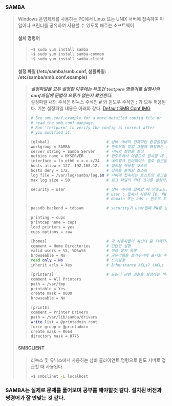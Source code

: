 ### SAMBA
> Windows 운영체제를 사용하는 PC에서 Linux 또는 UNIX 서버에 접속하여 파일이나 프린터를 공유하여 사용할 수 있도록 해주는 소프트웨어  
> #### 설치 명령어
>> ```bash
>> ~$ sudo yum install samba
>> ~$ sudo yum install samba-common
>> ~$ sudo yum install samba-client
>> ```
> #### 설정 파일 (/etc/samba/smb.conf, 샘플파일: /etc/samba/smb.conf.example)
>> ***설정파일을 모두 설정한 이후에는 무조건 `testparm` 명령어를 실행시켜 conf파일에 문법적 오류가 없는지 확인한다.***  
>> 설정파일 내의 주석은 리눅스 주석인  ***#*** 와 윈도우 주석인  ***;*** 가 모두 허용된다.
>> 기본 설정파일 내용은 아래와 같다. [Default SMB Conf IMG](/image/220422_001_default_smb_conf.png)
>> ```bash
>> # See smb.conf.example for a more detailed config file or
>> # read the smb.conf manpage.
>> # Run 'testparm' to verify the config is correct after
>> # you modified it.
>> 
>> [global]                         # 삼바 서버의 전체적인 환경설정을 담당하는 섹션
>> workgroup = SAMBA                # 윈도우의 작업 그룹에 해당하는 항목으로 공유 그룹명을 지정
>> server string = Samba Server     # 서버의 설명을 설정
>> netbios name = MYSERVER          # 윈도우에서 이름으로 접속할 대 관련 이름을 지정
>> interface = lo eth0 x.x.x.x/24   # 네트워크 인터페이스 별로 접근을 제어할 때 설정
>> hosts allow = 127. 192.168.12.   # 접속을 허용할 호스트 
>> hosts deny = 172.                # 접속을 불허할 호스트 
>> log file = /var/log/samba/log.$m # 서버에 접속하는 호스트의 로그를 기록하는 파일 지정
>> max log size = 50                # 로그 파일의 최대 크기를 설정하는 부분(단위 KB) 값 초과시 .old라는 확장자를 가지는 파일로 저장 후 새 파일이 생성됨, 0일때 무제한 
>> 
>> security = user                  # 삼바 서버에 접속할 때 인증모드를 설정하는 항목
>>                                  # user : 접속시 사용자 ID, PW입력
>>                                  # domain 또는 ads : 윈도우 도메인 컨트롤러에 전달하여 유효한 사용자 여부를 확인할 대 사용
>> 
>> passdb backend = tdbsam          # security가 user일때 PW를 설정하는 방식 
>> 
>> printing = cups                   
>> printcap name = cups             
>> load printers = yes              
>> cups options = raw                
>> 
>> [homes]                          # 각 사용자들이 자신의 홈 디렉터리로 접근할 때의 권한을 설정하는 섹션
>> comment = Home Directories       # 간단한 설명
>> valid users = %S, %D%w%S         # 허용 유저 목록
>> browseable = No                  # 공유이름을 브라우저에 표시할 수 있게 하는 기능
>> read only = No                   # 쓰기설정
>> inherit acls = Yes               # Inheritance ACLs? (ACLs 상속?) 좀더 찾아볼것
>> 
>> [printers]                       # 프린터 관련 권한을 설정하는 섹션
>> comment = All Printers           
>> path = /var/tmp                  
>> printable = Yes                  
>> create mask = 0600               
>> browseable = No                  
>> 
>> [print$]                         
>> comment = Printer Drivers        
>> path = /var/lib/samba/drivers    
>> write list = @printadmin root    
>> force group = @printadmin        
>> create mask = 0664               
>> directory mask = 0775            
>> ```
>> 
> #### SMBCLIENT
>> 리눅스 및 유닉스에서 사용하는 삼바 클라이언트 명령으로 윈도 서버로 접근할 때 사용된다.
>> ```bash
>> ~$ smbclinet -L localhost
>> ````
>> 
### SAMBA는 실제로 문제를 풀어보며 공부를 해야할것 같다. 설치된 버전과 명령어가 잘 안맞는 것 같다.

